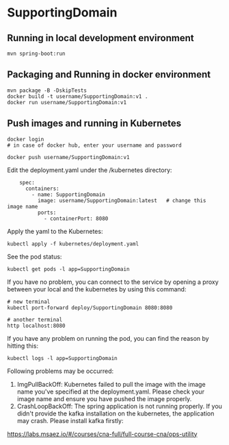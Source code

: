 # SupportingDomain

## Running in local development environment

```
mvn spring-boot:run
```

## Packaging and Running in docker environment

```
mvn package -B -DskipTests
docker build -t username/SupportingDomain:v1 .
docker run username/SupportingDomain:v1
```

## Push images and running in Kubernetes

```
docker login 
# in case of docker hub, enter your username and password

docker push username/SupportingDomain:v1
```

Edit the deployment.yaml under the /kubernetes directory:
```
    spec:
      containers:
        - name: SupportingDomain
          image: username/SupportingDomain:latest   # change this image name
          ports:
            - containerPort: 8080

```

Apply the yaml to the Kubernetes:
```
kubectl apply -f kubernetes/deployment.yaml
```

See the pod status:
```
kubectl get pods -l app=SupportingDomain
```

If you have no problem, you can connect to the service by opening a proxy between your local and the kubernetes by using this command:
```
# new terminal
kubectl port-forward deploy/SupportingDomain 8080:8080

# another terminal
http localhost:8080
```

If you have any problem on running the pod, you can find the reason by hitting this:
```
kubectl logs -l app=SupportingDomain
```

Following problems may be occurred:

1. ImgPullBackOff:  Kubernetes failed to pull the image with the image name you've specified at the deployment.yaml. Please check your image name and ensure you have pushed the image properly.
1. CrashLoopBackOff: The spring application is not running properly. If you didn't provide the kafka installation on the kubernetes, the application may crash. Please install kafka firstly:

https://labs.msaez.io/#/courses/cna-full/full-course-cna/ops-utility


